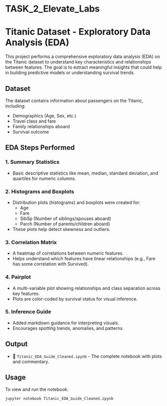 # TASK_2_Elevate_Labs

# Titanic Dataset - Exploratory Data Analysis (EDA)

This project performs a comprehensive exploratory data analysis (EDA) on the Titanic dataset to understand key characteristics and relationships between features. The goal is to extract meaningful insights that could help in building predictive models or understanding survival trends.

## Dataset

The dataset contains information about passengers on the Titanic, including:
- Demographics (Age, Sex, etc.)
- Travel class and fare
- Family relationships aboard
- Survival outcome

## EDA Steps Performed

### 1. Summary Statistics
- Basic descriptive statistics like mean, median, standard deviation, and quartiles for numeric columns.

### 2. Histograms and Boxplots
- Distribution plots (histograms) and boxplots were created for:
  - Age
  - Fare
  - SibSp (Number of siblings/spouses aboard)
  - Parch (Number of parents/children aboard)
- These plots help detect skewness and outliers.

### 3. Correlation Matrix
- A heatmap of correlations between numeric features.
- Helps understand which features have linear relationships (e.g., Fare has some correlation with Survived).

### 4. Pairplot
- A multi-variable plot showing relationships and class separation across key features.
- Plots are color-coded by survival status for visual inference.

### 5. Inference Guide
- Added markdown guidance for interpreting visuals.
- Encourages spotting trends, anomalies, and patterns.

## Output

- 📓 `Titanic_EDA_Guide_Cleaned.ipynb` - The complete notebook with plots and commentary.

## Usage

To view and run the notebook:
```bash
jupyter notebook Titanic_EDA_Guide_Cleaned.ipynb
